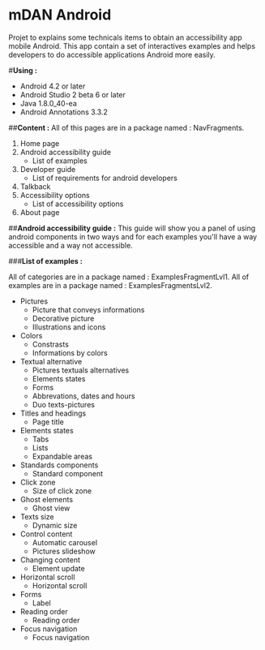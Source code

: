 # **mDAN Android**

Projet to explains some technicals items to obtain an accessibility app mobile Android.
This app contain a set of interactives examples and helps developers to do accessible applications Android more easily.

#**Using :**

 - Android 4.2 or later
 - Android Studio 2 beta 6 or later
 - Java 1.8.0_40-ea
 - Android Annotations 3.3.2

##**Content :**
All of this pages are in a package named : NavFragments.

 1. Home page
 2. Android accessibility guide
	 - List of examples
 3. Developer guide
	 - List of requirements for android developers
 4. Talkback 
 5. Accessibility options
	 - List of accessibility options
 6. About page

##**Android accessibility guide :**
This guide will show you a panel of using android components in two ways and for each examples you'll have a way accessible and a way not accessible.

###**List of examples :**

All of categories are in a package named : ExamplesFragmentLvl1.
All of examples are in a package named : ExamplesFragmentsLvl2.

 - Pictures
	 - Picture that conveys informations
	 - Decorative picture
	 - Illustrations and icons
 - Colors
	 - Constrasts
	 - Informations by colors
 - Textual alternative
	 - Pictures textuals alternatives
	 - Elements states
	 - Forms
	 - Abbrevations, dates and hours
	 - Duo texts-pictures
 - Titles and headings
	 - Page title
 - Elements states
	 - Tabs
	 - Lists
	 - Expandable areas
 - Standards components
	 - Standard component
 - Click zone
	 - Size of click zone
 - Ghost elements
	 - Ghost view
 - Texts size
	 - Dynamic size
 - Control content
	 - Automatic carousel
	 - Pictures slideshow
 - Changing content
	 - Element update
 - Horizontal scroll
	 - Horizontal scroll
 - Forms
	 - Label
 - Reading order
	 - Reading order
 - Focus navigation
	 - Focus navigation

